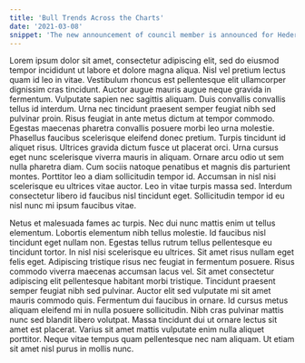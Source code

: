 ```yaml
---
title: 'Bull Trends Across the Charts'
date: '2021-03-08'
snippet: 'The new announcement of council member is announced for Hedera Hashgraph. They announced that a new council member will be the newest council member in a press release that was ultimately about the newest council member for the Hedera Hashgraph Council...[more]'
---
```


Lorem ipsum dolor sit amet, consectetur adipiscing elit, sed do eiusmod tempor incididunt ut labore et dolore magna aliqua. Nisl vel pretium lectus quam id leo in vitae. Vestibulum rhoncus est pellentesque elit ullamcorper dignissim cras tincidunt. Auctor augue mauris augue neque gravida in fermentum. Vulputate sapien nec sagittis aliquam. Duis convallis convallis tellus id interdum. Urna nec tincidunt praesent semper feugiat nibh sed pulvinar proin. Risus feugiat in ante metus dictum at tempor commodo. Egestas maecenas pharetra convallis posuere morbi leo urna molestie. Phasellus faucibus scelerisque eleifend donec pretium. Turpis tincidunt id aliquet risus. Ultrices gravida dictum fusce ut placerat orci. Urna cursus eget nunc scelerisque viverra mauris in aliquam. Ornare arcu odio ut sem nulla pharetra diam. Cum sociis natoque penatibus et magnis dis parturient montes. Porttitor leo a diam sollicitudin tempor id. Accumsan in nisl nisi scelerisque eu ultrices vitae auctor. Leo in vitae turpis massa sed. Interdum consectetur libero id faucibus nisl tincidunt eget. Sollicitudin tempor id eu nisl nunc mi ipsum faucibus vitae.

Netus et malesuada fames ac turpis. Nec dui nunc mattis enim ut tellus elementum. Lobortis elementum nibh tellus molestie. Id faucibus nisl tincidunt eget nullam non. Egestas tellus rutrum tellus pellentesque eu tincidunt tortor. In nisl nisi scelerisque eu ultrices. Sit amet risus nullam eget felis eget. Adipiscing tristique risus nec feugiat in fermentum posuere. Risus commodo viverra maecenas accumsan lacus vel. Sit amet consectetur adipiscing elit pellentesque habitant morbi tristique. Tincidunt praesent semper feugiat nibh sed pulvinar. Auctor elit sed vulputate mi sit amet mauris commodo quis. Fermentum dui faucibus in ornare. Id cursus metus aliquam eleifend mi in nulla posuere sollicitudin. Nibh cras pulvinar mattis nunc sed blandit libero volutpat. Massa tincidunt dui ut ornare lectus sit amet est placerat. Varius sit amet mattis vulputate enim nulla aliquet porttitor. Neque vitae tempus quam pellentesque nec nam aliquam. Ut etiam sit amet nisl purus in mollis nunc.